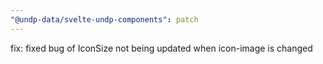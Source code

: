 ```yaml
---
"@undp-data/svelte-undp-components": patch
---
```


fix: fixed bug of IconSize not being updated when icon-image is changed
